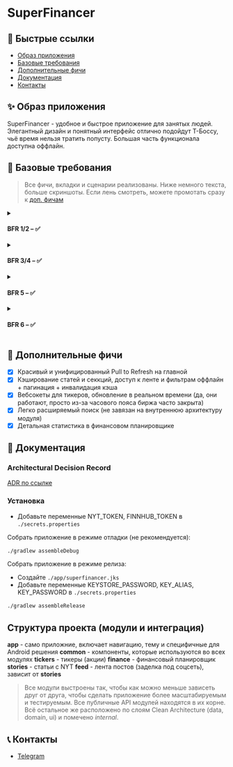 # SuperFinancer

## 🔗 Быстрые ссылки

* [Образ приложения](#-образ-приложения)
* [Базовые требования](#-базовые-требования)
* [Дополнительные фичи](#-дополнительные-фичи)
* [Документация](#-документация)
* [Контакты](#-контакты)

## ✨ Образ приложения

SuperFinancer - удобное и быстрое приложение для занятых людей. Элегантный дизайн и понятный
интерфейс отлично подойдут Т-Боссу, чьё время нельзя тратить попусту. Большая часть функционала
доступна оффлайн.

## 🔧 Базовые требования

> Все фичи, вкладки и сценарии реализованы. Ниже немного текста, больше скриншоты. Если лень
> смотреть, можете промотать сразу к [доп. фичам](#-дополнительные-фичи)

<details>
    <summary> <h4> BFR 1/2 – ✅ </h4> </summary>
    Весь функционал реализован. Дизайн система - Material3 с кастомной темой. Шрифтовая пара - PT Serif / Inter.
    ![main screen showcase](./promo/convert/main_1.jpg)
    ![main screen showcase](./promo/convert/main_2.jpg)
    ![main screen showcase](./promo/convert/main_3.jpg)
</details>

<details>
    <summary> <h4> BFR 3/4 – ✅ </h4> </summary>
    Чтобы зарегистрировать модуль поиска достаточно имплементировать интерфейс SearchAdapter и указать его в списке адаптеров. 
    WebView реализован и доступен везде, где есть ссылка на статью.
    ![search screen showcase](./promo/convert/search.jpg)
    ![article webview screen showcase](./promo/convert/article_webview.jpg)
</details>

<details>
    <summary> <h4> BFR 5 – ✅ </h4> </summary>
    Весь функционал реализован: создание и закрытие финансовых целей, отслеживание транзакций и статистики.
    ![finance screen showcase](./promo/convert/finance_1.jpg)
    ![finance screen showcase](./promo/convert/finance_2.jpg)
</details>

<details>
    <summary> <h4> BFR 6 – ✅ </h4> </summary>
    Лента реализована: есть свёртка поста, фото, тэги. Модуль зависит только от модуля статей (что логично).
Избранное живёт отдельно и открывается по паролю.
    ![feed screen showcase](./promo/convert/finance_1.jpg)
    ![feed screen showcase](./promo/convert/finance_2.jpg)
</details>

## 🚀 Дополнительные фичи

- [x] Красивый и унифицированный Pull to Refresh на главной
- [x] Кэширование статей и секкций, доступ к ленте и фильтрам оффлайн + пагинация + инвалидация кэша
- [x] Вебсокеты для тикеров, обновление в реальном времени (да, они работают, просто из-за часового
  пояса биржа часто закрыта)
- [x] Легко расширяемый поиск (не завязан на внутреннюю архитектуру модуля)
- [x] Детальная статистика в финансовом планировщике

## 📝 Документация

### Architectural Decision Record

[ADR по ссылке](https://gitlab.prodcontest.ru/2025-final-projects-mobile/yaroslav-belozerov/-/tree/dev?ref_type=heads)

### Установка

- Добавьте переменные NYT_TOKEN, FINNHUB_TOKEN в `./secrets.properties`

Собрать приложение в режиме отладки (не рекомендуется):

```bash
./gradlew assembleDebug
```

Собрать приложение в режиме релиза:

- Создайте `./app/superfinancer.jks`
- Добавьте переменные KEYSTORE_PASSWORD, KEY_ALIAS, KEY_PASSWORD в `./secrets.properties`

```bash
./gradlew assembleRelease
```

## Структура проекта (модули и интеграция)

**app** - само приложние, включает навигацию, тему и специфичные для Android решения
**common** - компоненты, которые используются во всех модулях
**tickers** - тикеры (акции)
**finance** - финансовый планировщик
**stories** - статьи с NYT
**feed** - лента постов (заделка под соцсеть), зависит от **stories**

> Все модули выстроены так, чтобы как можно меньше зависеть друг от друга, чтобы сделать приложение
> более масштабируемым и тестируемым. Все публичные API модулей находятся в их корне. Всё остальное
> же расположено по слоям Clean Architecture (data, domain, ui) и помечено *internal*.

## 📞 Контакты

- [Telegram](https://t.me/yaabelozerov)